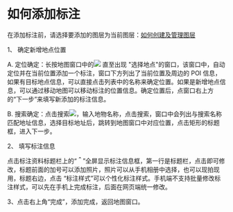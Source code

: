 # 如何添加标注

在添加标注前，请选择要添加的图层为当前图层：[如何创建及管理图层](/m-layers)

1、 确定新增地点位置

A. 定位确定：长按地图窗口中的![](http://pic.dituwuyou.com/map%2Fpicture%2Fmobile%2Faddmark.png ) 直至出现 "选择地点"的窗口，该窗口中，自动定位并在当前位置添加一个标注，窗口下方列出了当前位置及周边的 POI 信息，如果有目标地点信息，可以直接点击列表中的名称来确定位置。如果是新增地点信息，可以通过移动地图可以移动标注的位置信息。确定位置后，点窗口右上方的“下一步”来填写新添加的标注信息。

B. 搜索确定：点击搜索![](http://pic.dituwuyou.com/map%2Fpicture%2Fsearch.png)，输入地物名称，点击搜索，窗口中会列出与搜索名称匹配地址信息，选择目标地址后，跳转到地图窗口中对应位置，点击矩形的标题框，进入下一步。

2、 填写标注信息

点击标注资料标题栏上的“**＾**”全屏显示标注信息框，第一行是标题栏，点击即可修改，标题前面的加号可以添加照片，照片可以从手机相册中选择，也可以现拍现用，标题右边，点击 “标注样式”可以个性化标注样式。手机端不支持批量修改标注样式，可以先在手机上完成标注，后面在网页端统一修改。

3、点击右上角“完成”，添加完成，返回地图窗口。


